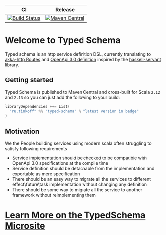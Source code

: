 | CI | Release | 
| --- | --- |
| [![Build Status](https://travis-ci.com/TinkoffCreditSystems/typed-schema.svg?branch=master)](https://travis-ci.com/TinkoffCreditSystems/typed-schema) | [![Maven Central](https://img.shields.io/maven-central/v/ru.tinkoff/typed-schema-typedsl_2.12.svg)](https://search.maven.org/search?q=ru.tinkoff.typed-schema-typedsl) | 

# Welcome to Typed Schema
Typed schema is an http service definition DSL, currently translating to [akka-http Routes](https://doc.akka.io/docs/akka-http/current/routing-dsl/overview.html) and [OpenApi 3.0 definition](https://swagger.io/specification/) inspired by the [haskell-servant](http://haskell-servant.readthedocs.io/en/stable/) library.

## Getting started
Typed Schema is published to Maven Central and cross-built for Scala `2.12` and `2.13` so you can just add the following to your build:

```scala
libraryDependencies ++= List(
  "ru.tinkoff" %% "typed-schema" % "latest version in badge"
)
```

## Motivation
We the People building services using modern scala often struggling to satisfy following requirements
* Service implementation should be checked to be compatible with OpenApi 3.0 specifications at the compile time
* Service definition should be detachable from the implementation and exportable as mere specification
* There should be an easy way to migrate all the services to different effect\future\task implementation
without changing any definition
* There should be some way to migrate all the service to another framework without reimplementing them

# [Learn More on the TypedSchema Microsite](https://tinkoffcreditsystems.github.io/typed-schema/)
